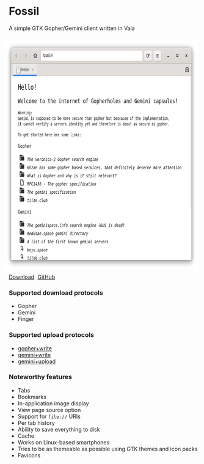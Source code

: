 # Fossil

A simple GTK Gopher/Gemini client written in Vala

<img src="screenshot.png" style="padding:10px;float:right;height: 600px;">

<a class="btn btn-success btn-lg" href="https://github.com/koyuspace/fossil/releases/download/v1.0/com.github.koyuspace.fossil" style="margin: 10px 0;margin-right:5px;"><i class="fa fa-download" aria-hidden="true"></i> Download</a> <a class="btn btn-success btn-lg" href="https://github.com/koyuspace/fossil" target="_blank" style="margin: 10px 0;margin-right:5px;"><i class="fa fa-github" aria-hidden="true"></i> GitHub</a>

### Supported download protocols
- Gopher
- Gemini
- Finger

### Supported upload protocols
- [gopher+write](https://alexschroeder.ch/wiki/2017-12-30_Gopher_Wiki)
- [gemini+write](https://alexschroeder.ch/wiki/2020-06-04_Gemini_Upload)
- [gemini+upload](https://alexschroeder.ch/wiki/Baschdels_spin_on_Gemini_uploading)

### Noteworthy features
- Tabs
- Bookmarks
- In-application image display
- View page source option
- Support for `file://` URIs
- Per tab history
- Ability to save everything to disk
- Cache
- Works on Linux-based smartphones
- Tries to be as themeable as possible using GTK themes and icon packs
- Favicons
